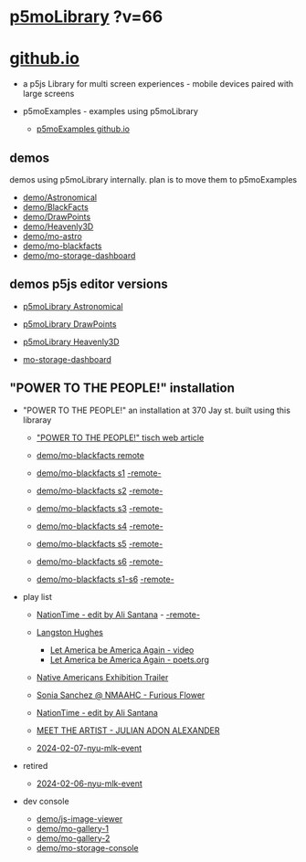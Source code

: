 # [p5moLibrary](https://github.com/molab-itp/p5moLibrary) ?v=66

# [github.io](https://molab-itp.github.io/p5moLibrary/src?v=66)

- a p5js Library for multi screen experiences - mobile devices paired with large screens

- p5moExamples - examples using p5moLibrary

  - [ p5moExamples github.io ](https://molab-itp.github.io/p5moExamples)

## demos

demos using p5moLibrary internally. plan is to move them to p5moExamples

- [demo/Astronomical](demo/Astronomical?v=66)
- [demo/BlackFacts](demo/BlackFacts?v=66)
- [demo/DrawPoints](demo/DrawPoints?v=66)
- [demo/Heavenly3D](demo/Heavenly3D?v=66)
- [demo/mo-astro](demo/mo-astro?v=66)
- [demo/mo-blackfacts](demo/mo-blackfacts?v=66)
- [demo/mo-storage-dashboard](demo/mo-storage-dashboard?v=66)

## demos p5js editor versions

- [p5moLibrary Astronomical](https://editor.p5js.org/jht9629-nyu/sketches/iIIAb8KIDr)

- [p5moLibrary DrawPoints](https://editor.p5js.org/jht9629-nyu/sketches/TQyVoswjQ)

- [p5moLibrary Heavenly3D](https://editor.p5js.org/jht9629-nyu/sketches/6VM5IMP4m)

- [mo-storage-dashboard](https://editor.p5js.org/jht9629-nyu/sketches/Osz28nOS9)

## "POWER TO THE PEOPLE!" installation

- "POWER TO THE PEOPLE!" an installation at 370 Jay st. built using this libraray

  - ["POWER TO THE PEOPLE!" tisch web article](https://tisch.nyu.edu/itp/news/spring-2024/community-facing-interactive-installations-on-the-ground-floor-o)

  - [demo/mo-blackfacts remote](demo/mo-blackfacts?v=66)
  - [demo/mo-blackfacts s1](demo/mo-blackfacts?v=66&group=s1&qrcode=mo-blackfacts-qrcode-1.png) [-remote-](demo/mo-blackfacts?v=66&group=s1)
  - [demo/mo-blackfacts s2](demo/mo-blackfacts?v=66&group=s2&qrcode=mo-blackfacts-qrcode-2.png) [-remote-](demo/mo-blackfacts?v=66&group=s2)
  - [demo/mo-blackfacts s3](demo/mo-blackfacts?v=66&group=s3&qrcode=mo-blackfacts-qrcode-3.png) [-remote-](demo/mo-blackfacts?v=66&group=s3)
  - [demo/mo-blackfacts s4](demo/mo-blackfacts?v=66&group=s4&qrcode=mo-blackfacts-qrcode-4.png) [-remote-](demo/mo-blackfacts?v=66&group=s4)
  - [demo/mo-blackfacts s5](demo/mo-blackfacts?v=66&group=s5&qrcode=mo-blackfacts-qrcode-5.png) [-remote-](demo/mo-blackfacts?v=66&group=s5)
  - [demo/mo-blackfacts s6](demo/mo-blackfacts?v=66&group=s6&qrcode=mo-blackfacts-qrcode-6.png) [-remote-](demo/mo-blackfacts?v=66&group=s6)
  - [demo/mo-blackfacts s1-s6](demo/mo-blackfacts?v=66&group=s1,s2,s3,s4,s5,s6&qrcode=mo-blackfacts-qrcode-1-6.png) [-remote-](demo/mo-blackfacts?v=66&group=s1,s2,s3,s4,s5,s6)

- play list

  - [NationTime - edit by Ali Santana](demo/mo-videoplayer/?playlist=-UtKxghWlvY&title=NationTime%20-%20ELUCID%20-%20BETAMAX&qrcode=NationTime.png) - [-remote-](demo/mo-videoplayer/?playlist=-UtKxghWlvY&title=NationTime%20-%20ELUCID%20-%20BETAMAX)

  - [Langston Hughes ](demo/BlackFacts?playlist=XzI3huqpCi4)

    - [Let America be America Again - video](demo/mo-blackfacts?playlist=CFNM8GB_Yp0&title=%E2%98%85)
    - [Let America be America Again - poets.org](https://poets.org/poem/let-america-be-america-again)

  - [Native Americans Exhibition Trailer](demo/BlackFacts?playlist=hpjNGTYvpxw)

  - [Sonia Sanchez @ NMAAHC - Furious Flower](demo/mo-blackfacts?playlist=FNLp8e-cfgk&title=Sonia%20Sanchez)

  - [NationTime - edit by Ali Santana](demo/mo-videoplayer?playlist=-UtKxghWlvY&title=NationTime%20-%20ELUCID%20-%20BETAMAX&qrcode=NationTime.png)

  - [MEET THE ARTIST - JULIAN ADON ALEXANDER](demo/mo-blackfacts?playlist=wk0La_2igws&title=MEET%20THE%20ARTIST%20-%20JULIAN%20ADON%20ALEXANDE%20-%20What%20it%20is&qrcode=JULIAN.png)

  - [2024-02-07-nyu-mlk-event](demo/mo-blackfacts?playlist=lG758MniLYg&qrcode=annoucement-01.png&title=2024-02-07-nyu-mlk-event)

- retired

  - [2024-02-06-nyu-mlk-event](demo/mo-blackfacts?playlist=zbRz5xTaLYI&qrcode=annoucement-01.png&title=2024-02-06-nyu-mlk-event)
  <!-- - [Weapons of White Destruction - TJ](demo/mo-blackfacts?playlist=ob8YQPGJiHY&title=Weapons%20of%20White%20Destruction%20-%20TJ&&qrcode=TJ.png) -->

- dev console

  - [demo/js-image-viewer](demo/js-image-viewer?v=66)
  - [demo/mo-gallery-1](demo/mo-gallery-1?v=66)
  - [demo/mo-gallery-2](demo/mo-gallery-2?v=66)
  - [demo/mo-storage-console](demo/mo-storage-console?v=66)

<!--

- retired
  - [demo/mo-astro-host-0](demo/mo-astro-host-0?v=66)
  - [demo/mo-astro-host-1](demo/mo-astro-host-1?v=66)
  - [demo/mo-astro-remote-0](demo/mo-astro-remote-0?v=66)
  - [demo/mo-astro-remote-1](demo/mo-astro-remote-1?v=66)

  - [demo/mo-blackfacts-host](demo/mo-blackfacts-host?v=66)
  - [demo/mo-blackfacts-remote](demo/mo-blackfacts-remote?v=66)

# https://www.youtube.com/watch?v=hpjNGTYvpxw
# The Land Carries Our Ancestors: Contemporary Art by Native Americans Exhibition Trailer

 -->
